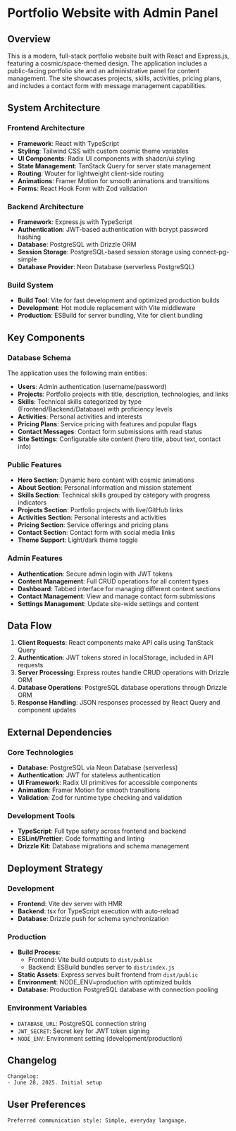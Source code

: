 # Portfolio Website with Admin Panel

## Overview

This is a modern, full-stack portfolio website built with React and Express.js, featuring a cosmic/space-themed design. The application includes a public-facing portfolio site and an administrative panel for content management. The site showcases projects, skills, activities, pricing plans, and includes a contact form with message management capabilities.

## System Architecture

### Frontend Architecture
- **Framework**: React with TypeScript
- **Styling**: Tailwind CSS with custom cosmic theme variables
- **UI Components**: Radix UI components with shadcn/ui styling
- **State Management**: TanStack Query for server state management
- **Routing**: Wouter for lightweight client-side routing
- **Animations**: Framer Motion for smooth animations and transitions
- **Forms**: React Hook Form with Zod validation

### Backend Architecture
- **Framework**: Express.js with TypeScript
- **Authentication**: JWT-based authentication with bcrypt password hashing
- **Database**: PostgreSQL with Drizzle ORM
- **Session Storage**: PostgreSQL-based session storage using connect-pg-simple
- **Database Provider**: Neon Database (serverless PostgreSQL)

### Build System
- **Build Tool**: Vite for fast development and optimized production builds
- **Development**: Hot module replacement with Vite middleware
- **Production**: ESBuild for server bundling, Vite for client bundling

## Key Components

### Database Schema
The application uses the following main entities:
- **Users**: Admin authentication (username/password)
- **Projects**: Portfolio projects with title, description, technologies, and links
- **Skills**: Technical skills categorized by type (Frontend/Backend/Database) with proficiency levels
- **Activities**: Personal activities and interests
- **Pricing Plans**: Service pricing with features and popular flags
- **Contact Messages**: Contact form submissions with read status
- **Site Settings**: Configurable site content (hero title, about text, contact info)

### Public Features
- **Hero Section**: Dynamic hero content with cosmic animations
- **About Section**: Personal information and mission statement
- **Skills Section**: Technical skills grouped by category with progress indicators
- **Projects Section**: Portfolio projects with live/GitHub links
- **Activities Section**: Personal interests and activities
- **Pricing Section**: Service offerings and pricing plans
- **Contact Section**: Contact form with social media links
- **Theme Support**: Light/dark theme toggle

### Admin Features
- **Authentication**: Secure admin login with JWT tokens
- **Content Management**: Full CRUD operations for all content types
- **Dashboard**: Tabbed interface for managing different content sections
- **Contact Management**: View and manage contact form submissions
- **Settings Management**: Update site-wide settings and content

## Data Flow

1. **Client Requests**: React components make API calls using TanStack Query
2. **Authentication**: JWT tokens stored in localStorage, included in API requests
3. **Server Processing**: Express routes handle CRUD operations with Drizzle ORM
4. **Database Operations**: PostgreSQL database operations through Drizzle ORM
5. **Response Handling**: JSON responses processed by React Query and component updates

## External Dependencies

### Core Technologies
- **Database**: PostgreSQL via Neon Database (serverless)
- **Authentication**: JWT for stateless authentication
- **UI Framework**: Radix UI primitives for accessible components
- **Animation**: Framer Motion for smooth transitions
- **Validation**: Zod for runtime type checking and validation

### Development Tools
- **TypeScript**: Full type safety across frontend and backend
- **ESLint/Prettier**: Code formatting and linting
- **Drizzle Kit**: Database migrations and schema management

## Deployment Strategy

### Development
- **Frontend**: Vite dev server with HMR
- **Backend**: tsx for TypeScript execution with auto-reload
- **Database**: Drizzle push for schema synchronization

### Production
- **Build Process**: 
  - Frontend: Vite build outputs to `dist/public`
  - Backend: ESBuild bundles server to `dist/index.js`
- **Static Assets**: Express serves built frontend from `dist/public`
- **Environment**: NODE_ENV=production with optimized builds
- **Database**: Production PostgreSQL database with connection pooling

### Environment Variables
- `DATABASE_URL`: PostgreSQL connection string
- `JWT_SECRET`: Secret key for JWT token signing
- `NODE_ENV`: Environment setting (development/production)

## Changelog

```
Changelog:
- June 28, 2025. Initial setup
```

## User Preferences

```
Preferred communication style: Simple, everyday language.
```